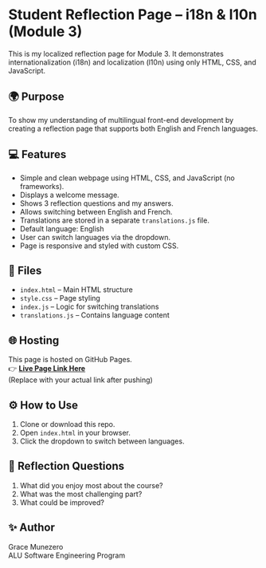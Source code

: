 # Student Reflection Page – i18n & l10n (Module 3)

This is my localized reflection page for Module 3. It demonstrates internationalization (i18n) and localization (l10n) using only HTML, CSS, and JavaScript.

## 🌍 Purpose
To show my understanding of multilingual front-end development by creating a reflection page that supports both English and French languages.

## 💻 Features

- Simple and clean webpage using HTML, CSS, and JavaScript (no frameworks).
- Displays a welcome message.
- Shows 3 reflection questions and my answers.
- Allows switching between English and French.
- Translations are stored in a separate `translations.js` file.
- Default language: English
- User can switch languages via the dropdown.
- Page is responsive and styled with custom CSS.

## 📁 Files

- `index.html` – Main HTML structure
- `style.css` – Page styling
- `index.js` – Logic for switching translations
- `translations.js` – Contains language content

## 🌐 Hosting

This page is hosted on GitHub Pages.  
👉 [**Live Page Link Here**](https://your-github-username.github.io/your-repo-name/)  
(Replace with your actual link after pushing)

## ⚙️ How to Use

1. Clone or download this repo.
2. Open `index.html` in your browser.
3. Click the dropdown to switch between languages.

## 🧠 Reflection Questions

1. What did you enjoy most about the course?
2. What was the most challenging part?
3. What could be improved?

## ✨ Author

Grace Munezero  
ALU Software Engineering Program  
